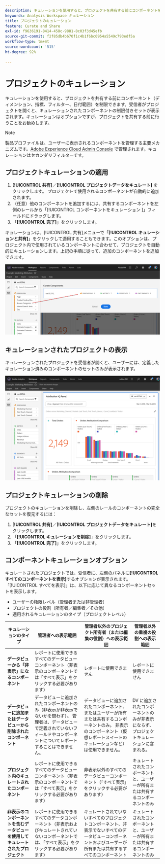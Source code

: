 ```yaml
---
description: キュレーションを使用すると、プロジェクトを共有する前にコンポーネントを制限できます。
keywords: Analysis Workspace キュレーション
title: プロジェクトのキュレーション
feature: Curate and Share
exl-id: f9636191-8414-458c-9881-8c03f3d45efb
source-git-commit: f2f85db4b670f1c4b1f6bc0954a5549c793edf5a
workflow-type: tm+mt
source-wordcount: '515'
ht-degree: 92%

---
```


# プロジェクトのキュレーション

キュレーションを使用すると、プロジェクトを共有する前にコンポーネント（ディメンション、指標、フィルター、日付範囲）を制限できます。受信者がプロジェクトを開くと、キュレーションされたコンポーネントの制限付きセットが表示されます。キュレーションはオプションですが、プロジェクトを共有する前に行うことをお勧めします。

>[!NOTE]
> 製品プロファイルは、ユーザーに表示されるコンポーネントを管理する主要メカニズムです。[Adobe Experience Cloud Admin Console](https://experienceleague.adobe.com/docs/core-services/interface/manage-users-and-products/admin-getting-started.html?lang=ja) で管理されます。キュレーションはセカンダリフィルターです。

## プロジェクトキュレーションの適用

1. **[!UICONTROL 共有]**／**[!UICONTROL プロジェクトデータをキュレート]** をクリックします。
プロジェクトで使用されるコンポーネントが自動的に追加されます。
1. （任意）他のコンポーネントを追加するには、共有するコンポーネントを左側のレールから「[!UICONTROL コンポーネントをキュレーション ]」フィールドにドラッグします。
1. 「**[!UICONTROL 完了]**」をクリックします。

キュレーションは、[!UICONTROL 共有]メニューで「**[!UICONTROL キュレーションと共有]**」をクリックして適用することもできます。このオプションは、プロジェクト内で使用されているコンポーネントに合わせて、プロジェクトを自動的にキュレーションします。上記の手順に従って、追加のコンポーネントを追加できます。

![プロジェクトで使用中のコンポーネントが表示される「コンポーネントをキュレーション」ウィンドウ。](assets/curation-field.png)

## キュレーションされたプロジェクトの表示

キュレーションされたプロジェクトを受信者が開くと、ユーザーには、定義したキュレーション済みのコンポーネントのセットのみが表示されます。

![定義したコンポーネントを示す共有のキュレーションされたプロジェクト。](assets/curate-project.png)

## プロジェクトキュレーションの削除

プロジェクトのキュレーションを削除し、左側のレールのコンポーネントの完全なセットを復元するには：

1. **[!UICONTROL 共有]**／**[!UICONTROL プロジェクトデータをキュレート]**&#x200B;をクリックします。
1. 「**[!UICONTROL キュレーションを削除]**」をクリックします。
1. 「**[!UICONTROL 完了]**」をクリックします。

## コンポーネントキュレーションオプション

キュレートされたプロジェクトでは、受信者に、左側のパネルに&#x200B;**[!UICONTROL すべてのコンポーネントを表示]**&#x200B;するオプションが表示されます。「[!UICONTROL すべてを表示]」は、以下に応じて異なるコンポーネントセットを表示します。

* ユーザーの権限レベル（管理者または非管理者）
* プロジェクトの役割（所有者／編集者／その他）
* 適用されるキュレーションのタイプ（プロジェクトレベル）

| キュレーションのタイプ | 管理者への表示範囲 | 管理者以外のプロジェクト所有者（または編集の役割）への表示範囲 | 管理者以外の重複の役割への表示範囲 |
| --- | --- | --- | --- |
| **データビューから「非表示」になるコンポーネント** | レポートに使用できるすべてのデータビューコンポーネント（非表示のコンポーネントでは「すべて表示」をクリックする必要があります） | レポートに使用できません | レポートに使用できません |
| **データビューに追加またはデータビューから削除されたコンポーネント** | データビューに追加されたコンポーネントのみ（非表示か非表示でないかを問わず）。 管理者は、データビューで定義されていないフィールドやコンポーネントについてレポートすることはできません。 | データビューに追加されたコンポーネント、またはユーザーが所有または共有するコンポーネントのみ。 非表示のコンポーネント（仮想レポートスイートのキュレーションなど）は使用できません。 | DV に追加されたコンポーネントのみが非表示にならず、プロジェクトキュレーションに含まれる。 |
| **プロジェクト内のキュレートされたコンポーネント** | レポートに使用できるすべてのデータビューコンポーネント（非表示のコンポーネントでは「すべて表示」をクリックする必要があります） | 非表示以外のすべてのデータビューコンポーネント（「すべて表示」をクリックする必要があります） | キュレートされたコンポーネントと、ユーザーが所有または共有するコンポーネントのみ |
| **非表示のコンポーネントを含むデータビューを使用してキュレートされたプロジェクト** | レポートに使用できるすべてのデータコンポーネント（非表示およびキュレートされていないコンポーネントでは、「すべて表示」をクリックする必要があります） | キュレートされていないすべてのプロジェクトコンポーネント、非表示でないすべてのデータビューコンポーネントおよびユーザーが所有または共有するすべてのコンポーネント | キュレートされたコンポーネントと、ユーザーが所有または共有するコンポーネントのみ |
